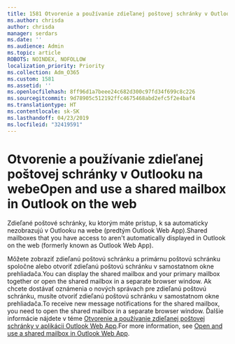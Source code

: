```yaml
---
title: 1581 Otvorenie a používanie zdieľanej poštovej schránky v Outlooku na webe
ms.author: chrisda
author: chrisda
manager: serdars
ms.date: ''
ms.audience: Admin
ms.topic: article
ROBOTS: NOINDEX, NOFOLLOW
localization_priority: Priority
ms.collection: Adm_O365
ms.custom: 1581
ms.assetid: ''
ms.openlocfilehash: 8ff96d1a7beee24c682d300c97fd34f699c8c226
ms.sourcegitcommit: 9d78905c512192ffc4675468abd2efc5f2e4baf4
ms.translationtype: HT
ms.contentlocale: sk-SK
ms.lasthandoff: 04/23/2019
ms.locfileid: "32419591"
---
```

# <a name="open-and-use-a-shared-mailbox-in-outlook-on-the-web"></a><span data-ttu-id="3665f-102">Otvorenie a používanie zdieľanej poštovej schránky v Outlooku na webe</span><span class="sxs-lookup"><span data-stu-id="3665f-102">Open and use a shared mailbox in Outlook on the web</span></span>

<span data-ttu-id="3665f-103">Zdieľané poštové schránky, ku ktorým máte prístup, k sa automaticky nezobrazujú v Outlooku na webe (predtým Outlook Web App).</span><span class="sxs-lookup"><span data-stu-id="3665f-103">Shared mailboxes that you have access to aren't automatically displayed in Outlook on the web (formerly known as Outlook Web App).</span></span>

<span data-ttu-id="3665f-104">Môžete zobraziť zdieľanú poštovú schránku a primárnu poštovú schránku spoločne alebo otvoriť zdieľanú poštovú schránku v samostatnom okne prehliadača.</span><span class="sxs-lookup"><span data-stu-id="3665f-104">You can display the shared mailbox and your primary mailbox together or open the shared mailbox in a separate browser window.</span></span> <span data-ttu-id="3665f-105">Ak chcete dostávať oznámenia o nových správach pre zdieľanú poštovú schránku, musíte otvoriť zdieľanú poštovú schránku v samostatnom okne prehliadača.</span><span class="sxs-lookup"><span data-stu-id="3665f-105">To receive new message notifications for the shared mailbox, you need to open the shared mailbox in a separate browser window.</span></span> <span data-ttu-id="3665f-106">Ďalšie informácie nájdete v téme [Otvorenie a používanie zdieľanej poštovej schránky v aplikácii Outlook Web App](https://support.office.com/article/BC127866-42BE-4DE7-92AE-1EF2F787FD5C).</span><span class="sxs-lookup"><span data-stu-id="3665f-106">For more information, see [Open and use a shared mailbox in Outlook Web App](https://support.office.com/article/BC127866-42BE-4DE7-92AE-1EF2F787FD5C).</span></span>
